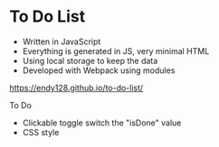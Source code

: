 # To Do List

- Written in JavaScript
- Everything is generated in JS, very minimal HTML
- Using local storage to keep the data
- Developed with Webpack using modules

https://endy128.github.io/to-do-list/

To Do
- Clickable toggle switch the "isDone" value
- CSS style